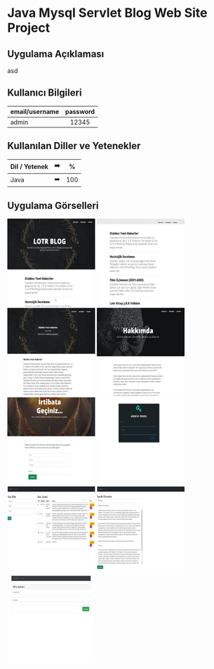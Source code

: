 # Java Mysql Servlet Blog Web Site Project

## Uygulama Açıklaması

asd

## Kullanıcı Bilgileri

| email/username | password |
| ------------- |:-------------:|
| admin  | 12345 |


## Kullanılan Diller ve Yetenekler

| Dil / Yetenek | :arrow_right: | % |
| ------------- |:-------------:|:-------------:|
| Java | :arrow_right: | 100 |



## Uygulama Görselleri

<p>
  
<a href="https://github.com/slymnkrc/Java-Mysql-Servlet-Blog-Web-Site-Project/blob/main/images/1.jpg" target="_blank">
<img src="https://github.com/slymnkrc/Java-Mysql-Servlet-Blog-Web-Site-Project/blob/main/images/1.jpg" width="200" style="max-width:200%;"></a>
  
<a href="https://github.com/slymnkrc/Java-Mysql-Servlet-Blog-Web-Site-Project/blob/main/images/2.jpg" target="_blank">
<img src="https://github.com/slymnkrc/Java-Mysql-Servlet-Blog-Web-Site-Project/blob/main/images/2.jpg" width="200" style="max-width:200%;"></a>
  
<a href="https://github.com/slymnkrc/Java-Mysql-Servlet-Blog-Web-Site-Project/blob/main/images/3.jpg" target="_blank">
<img src="https://github.com/slymnkrc/Java-Mysql-Servlet-Blog-Web-Site-Project/blob/main/images/3.jpg" width="200" style="max-width:200%;"></a>
  
<a href="https://github.com/slymnkrc/Java-Mysql-Servlet-Blog-Web-Site-Project/blob/main/images/4.jpg" target="_blank">
<img src="https://github.com/slymnkrc/Java-Mysql-Servlet-Blog-Web-Site-Project/blob/main/images/4.jpg" width="200" style="max-width:200%;"></a>
  
<a href="https://github.com/slymnkrc/Java-Mysql-Servlet-Blog-Web-Site-Project/blob/main/images/5.jpg" target="_blank">
<img src="https://github.com/slymnkrc/Java-Mysql-Servlet-Blog-Web-Site-Project/blob/main/images/5.jpg" width="200" style="max-width:200%;"></a>
  
<a href="https://github.com/slymnkrc/Java-Mysql-Servlet-Blog-Web-Site-Project/blob/main/images/6.jpg" target="_blank">
<img src="https://github.com/slymnkrc/Java-Mysql-Servlet-Blog-Web-Site-Project/blob/main/images/6.jpg" width="200" style="max-width:200%;"></a>
  
<a href="https://github.com/slymnkrc/Java-Mysql-Servlet-Blog-Web-Site-Project/blob/main/images/7.jpg" target="_blank">
<img src="https://github.com/slymnkrc/Java-Mysql-Servlet-Blog-Web-Site-Project/blob/main/images/7.jpg" width="200" style="max-width:200%;"></a>
  
<a href="https://github.com/slymnkrc/Java-Mysql-Servlet-Blog-Web-Site-Project/blob/main/images/8.jpg" target="_blank">
<img src="https://github.com/slymnkrc/Java-Mysql-Servlet-Blog-Web-Site-Project/blob/main/images/8.jpg" width="200" style="max-width:200%;"></a>
  
<a href="https://github.com/slymnkrc/Java-Mysql-Servlet-Blog-Web-Site-Project/blob/main/images/9.jpg" target="_blank">
<img src="https://github.com/slymnkrc/Java-Mysql-Servlet-Blog-Web-Site-Project/blob/main/images/9.jpg" width="200" style="max-width:200%;"></a>


  

  

  
  
  
  </p>

